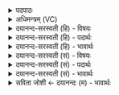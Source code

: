 <details><summary>पदपाठः</summary>

ध्रु॒वक्षि॑ति॒रिति॑ ध्रु॒वऽक्षि॑तिः। ध्रु॒वयो॑नि॒रिति॑ ध्रु॒वऽयो॑निः। ध्रु॒वा। अ॒सि॒। ध्रु॒वम्। योनि॑म्। आ। सी॒द॒। सा॒धु॒येति॑ साधु॒ऽया। उख्य॑स्य। के॒तुम्। प्र॒थ॒मम्। जु॒षा॒णा। अ॒श्विना॑। अ॒ध्व॒र्यूऽइत्य॑ध्व॒र्यू। सा॒द॒य॒ता॒म्। इ॒ह। त्वा॒। १।
</details>

<details><summary>अधिमन्त्रम् (VC)</summary>

- अश्विनौ देवते
- उशना ऋषिः
- त्रिष्टुप्
- धैवतः
</details>

<details><summary>दयानन्द-सरस्वती (हि) - विषयः</summary>

अब चौदहवें अध्याय का आरम्भ है, इस के पहिले मन्त्र में स्त्रियों के लिये उपदेश किया है ॥
</details>

<details><summary>दयानन्द-सरस्वती (हि) - पदार्थः</summary>

पदार्थान्वयभाषाः -  हे स्त्रि ! जो तू (साधुया) श्रेष्ठ धर्म के साथ (उख्यस्य) बटलोई में पकाये अन्न की सम्बन्धी और (प्रथमम्) विस्तारयुक्त (केतुम्) बुद्धि को (जुषाणा) प्रीति से सेवन करती हुई (ध्रुवक्षितिः) निश्चल वास करने और (ध्रुवयोनिः) निश्चल घर में रहनेवाली (ध्रुवा) दृढ़धर्म्म से युक्त (असि) है, सो तू (ध्रुवम्) निश्चल (योनिम्) घर में (आसीद) स्थिर हो (त्वा) तुझको (इह) इस गृहाश्रम में (अध्वर्यू) अपने लिये रक्षणीय गृहाश्रम आदि यज्ञ के चाहने हारे (अश्विना) सब विद्याओं में व्यापक अध्यापक और उपदेशक (सादयताम्) अच्छे प्रकार स्थापित करें ॥१ ॥
</details>

<details><summary>दयानन्द-सरस्वती (हि) - भावार्थः</summary>

भावार्थभाषाः -  विदुषी पढ़ाने और उपदेश करने हारी स्त्रियों को योग्य है कि कुमारी कन्याओं को ब्रह्मचर्य अवस्था में गृहाश्रम और धर्म्मशिक्षा दे के इनको श्रेष्ठ करें ॥१ ॥
</details>

<details><summary>दयानन्द-सरस्वती (सं) - विषयः</summary>

अथादिमे मन्त्रे स्त्रीभ्य उपदेशमाह ॥
</details>

<details><summary>दयानन्द-सरस्वती (सं) - पदार्थः</summary>

पदार्थान्वयभाषाः -  हे स्त्रि ! या त्वं साधुयोख्यस्य प्रथमं केतुं जुषाणा ध्रुवक्षितिर्ध्रुवयोनिर्ध्रुवासि, सा त्वं ध्रुवं योनिमासीद। त्वा त्वामिहाध्वर्यू अश्विना सादयताम् ॥१ ॥
</details>

<details><summary>दयानन्द-सरस्वती (सं) - भावार्थः</summary>

भावार्थभाषाः -  कुमारीणां ब्रह्मचर्याऽवस्थायामध्यापिकोपदेशिके विदुष्यौ गृहाश्रमधर्मशिक्षां कृत्वैताः साध्वीः सम्पादयेताम् ॥१ ॥
</details>

<details><summary>सविता जोशी ← दयानन्दः (म) - भावार्थः</summary>

भावार्थभाषाः -  अध्यापन करणाऱ्या व उपदेश करणाऱ्या विदुषी स्रियांनी मुलींना ब्रह्मचर्यावस्थेत गृहस्थाश्रमाचे व धर्माचे शिक्षण देऊन श्रेष्ठ बनवावे.
</details>